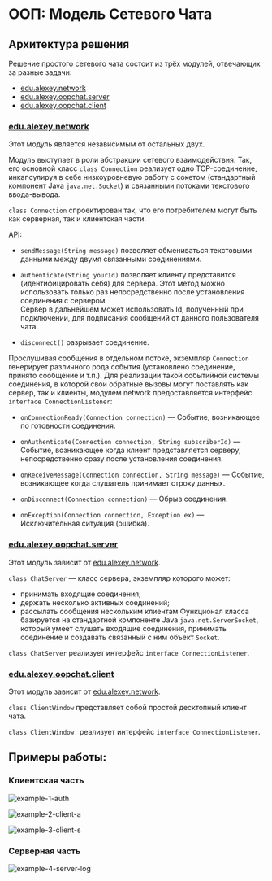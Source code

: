 # ООП: Модель Сетевого Чата

## Архитектура решения

Решение простого сетевого чата состоит из трёх модулей, отвечающих за разные задачи:

* [edu.alexey.network](network/src/edu/alexey/network)
* [edu.alexey.oopchat.server](server/src/edu/alexey/oopchat/server)
* [edu.alexey.oopchat.client](client/src/edu/alexey/oopchat/client)

### [edu.alexey.network](network/src/edu/alexey/network)

Этот модуль является независимым от остальных двух.

Модуль выступает в роли абстракции сетевого взаимодействия. Так, его основной класс `class Connection` реализует одно TCP-соединение, инкапсулируя в себе низкоуровневую работу с сокетом (стандартный компонент Java `java.net.Socket`) и связанными потоками текстового ввода-вывода.

`class Connection` спроектирован так, что его потребителем могут быть как серверная, так и клиентская части.

API:

* `sendMessage(String message)` позволяет обмениваться текстовыми данными между двумя связанными соединениями.

* `authenticate(String yourId)` позволяет клиенту представится (идентифицировать себя) для сервера. Этот метод можно использовать только раз непосредственно после установления соединения с сервером.\
Сервер в дальнейшем может использовать Id, полученный при подключении, для подписания сообщений от данного пользователя чата.

* `disconnect()` разрывает соединение.

Прослушивая сообщения в отдельном потоке, экземпляр `Connection` генерирует различного рода события (установлено соединение, принято сообщение и т.п.). Для реализации такой событийной системы соединения, в которой свои обратные вызовы могут поставлять как сервер, так и клиенты, модулем network предоставляется интерфейс `interface ConnectionListener`:

* `onConnectionReady(Connection connection)` &mdash; Событие, возникающее по готовности соединения.

* `onAuthenticate(Connection connection, String subscriberId)` &mdash; Событие, возникающее когда клиент представляется серверу, непосредственно сразу после установления соединения.

* `onReceiveMessage(Connection connection, String message)` &mdash; Событие, возникающее когда слушатель принимает строку данных.

* `onDisconnect(Connection connection)` &mdash; Обрыв соединения.

* `onException(Connection connection, Exception ex)` &mdash; Исключительная ситуация (ошибка).


### [edu.alexey.oopchat.server](server/src/edu/alexey/oopchat/server)

Этот модуль зависит от [edu.alexey.network](network/src/edu/alexey/network).

`class ChatServer` &mdash; класс сервера, экземпляр которого может:
* принимать входящие соединения;
* держать несколько активных соединений;
* рассылать сообщения нескольким клиентам
Функционал класса базируется на стандартной компоненте Java `java.net.ServerSocket`, который умеет слушать входящие соединения, принимать соединение и создавать связанный с ним объект `Socket`.

`class ChatServer` реализует интерфейс `interface ConnectionListener`.

### [edu.alexey.oopchat.client](client/src/edu/alexey/oopchat/client)

Этот модуль зависит от [edu.alexey.network](network/src/edu/alexey/network).

`class ClientWindow` представляет собой простой десктопный клиент чата.

`class ClientWindow ` реализует интерфейс `interface ConnectionListener`.

## Примеры работы:

### Клиентская часть

![example-1-auth](https://user-images.githubusercontent.com/109767480/210041194-fe039688-515c-402d-a56b-47fe2f08e76f.png)

![example-2-client-a](https://user-images.githubusercontent.com/109767480/210041195-cade05be-de9f-478d-9540-6582d3831747.png)

![example-3-client-s](https://user-images.githubusercontent.com/109767480/210041197-87ccd0a1-7a39-4e6d-9f26-c8b9a197a47f.png)

### Серверная часть

![example-4-server-log](https://user-images.githubusercontent.com/109767480/210041200-fcb2106b-4947-4947-9ecf-403920fd80b8.png)
